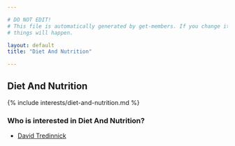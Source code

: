 ```yaml
---

# DO NOT EDIT!
# This file is automatically generated by get-members. If you change it, bad
# things will happen.

layout: default
title: "Diet And Nutrition"

---
```


## Diet And Nutrition

{% include interests/diet-and-nutrition.md %}

### Who is interested in Diet And Nutrition?


* [David Tredinnick](/members/david-tredinnick.html)
